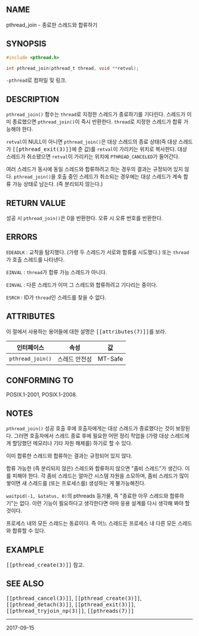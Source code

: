 ## NAME

pthread_join - 종료한 스레드와 합류하기

## SYNOPSIS

```c
#include <pthread.h>

int pthread_join(pthread_t thread, void **retval);
```

`-pthread`로 컴파일 및 링크.

## DESCRIPTION

`pthread_join()` 함수는 `thread`로 지정한 스레드가 종료하기를 기다린다. 스레드가 이미 종료했으면 `pthread_join()`이 즉시 반환한다. `thread`로 지정한 스레드가 합류 가능해야 한다.

`retval`이 NULL이 아니면 `pthread_join()`은 대상 스레드의 종료 상태(즉 대상 스레드가 <tt>[[pthread_exit(3)]]</tt>에 준 값)를 `retval`이 가리키는 위치로 복사한다. 대상 스레드가 취소됐으면 `retval`이 가리키는 위치에 `PTHREAD_CANCELED`가 들어간다.

여러 스레드가 동시에 동일 스레드와 합류하려고 하는 경우의 결과는 규정되어 있지 않다. `pthread_join()`을 호출 중인 스레드가 취소되는 경우에는 대상 스레드가 계속 합류 가능 상태로 남는다. (즉 분리되지 않는다.)

## RETURN VALUE

성공 시 `pthread_join()`은 0을 반환한다. 오류 시 오류 번호를 반환한다.

## ERRORS

`EDEADLK`
:   교착을 탐지했다. (가령 두 스레드가 서로와 합류를 시도했다.) 또는 `thread`가 호출 스레드를 나타낸다.

`EINVAL`
:   `thread`가 합류 가능 스레드가 아니다.

`EINVAL`
:   다른 스레드가 이미 그 스레드와 합류하려고 기다리는 중이다.

`ESRCH`
:   ID가 `thread`인 스레드를 찾을 수 없다.

## ATTRIBUTES

이 절에서 사용하는 용어들에 대한 설명은 <tt>[[attributes(7)]]</tt>를 보라.

| 인터페이스 | 속성 | 값 |
| --- | --- | --- |
| `pthread_join()` | 스레드 안전성 | MT-Safe |

## CONFORMING TO

POSIX.1-2001, POSIX.1-2008.

## NOTES

`pthread_join()` 성공 호출 후에 호출자에게는 대상 스레드가 종료했다는 것이 보장된다. 그러면 호출자에서 스레드 종료 후에 필요한 어떤 정리 작업을 (가령 대상 스레드에게 할당했던 메모리나 기타 자원 해제를) 하기로 할 수 있다.

이미 합류한 스레드와 합류하는 결과는 규정되어 있지 않다.

합류 가능한 (즉 분리되지 않은) 스레드와 합류하지 않으면 "좀비 스레드"가 생긴다. 이를 피해야 한다. 각 좀비 스레드는 얼마간 시스템 자원을 소모하며, 좀비 스레드가 많이 쌓이면 새 스레드를 (또는 프로세스를) 생성하는 게 불가능해진다.

`waitpid(-1, &status, 0)`의 pthreads 등가물, 즉 "종료한 아무 스레드와 합류하기"는 없다. 이런 기능이 필요하다고 생각한다면 아마 응용 설계를 다시 생각해 봐야 할 것이다.

프로세스 내의 모든 스레드는 동료이다. 즉 어느 스레드든 프로세스 내 다른 모든 스레드와 합류할 수 있다.

## EXAMPLE

<tt>[[pthread_create(3)]]</tt> 참고.

## SEE ALSO

<tt>[[pthread_cancel(3)]]</tt>, <tt>[[pthread_create(3)]]</tt>, <tt>[[pthread_detach(3)]]</tt>, <tt>[[pthread_exit(3)]]</tt>, <tt>[[pthread_tryjoin_np(3)]]</tt>, <tt>[[pthreads(7)]]</tt>

----

2017-09-15
